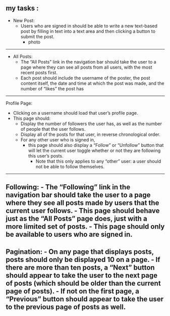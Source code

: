 ## my tasks :
- New Post: 
  - Users who are signed in should be able to write a new text-based post by filling in text into a text area and then clicking a button to submit the post.
    - photo
---

- All Posts: 
  - The “All Posts” link in the navigation bar should take the user to a page where they can see all posts from all users, with the most recent posts first.
  - Each post should include the username of the poster, the post content itself, the date and time at which the post was made, and the number of “likes” the post has
---
Profile Page: 
  - Clicking on a username should load that user’s profile page. 
  - This page should:
    - Display the number of followers the user has, as well as the number of people that the user follows.
    - Display all of the posts for that user, in reverse chronological order.
    - For any other user who is signed in, 
        - this page should also display a “Follow” or “Unfollow” button that will let the current user toggle whether or not they are following this user’s posts. 
          - Note that this only applies to any “other” user: a user should not be able to follow themselves.
---

Following: 
    - The “Following” link in the navigation bar should take the user to a page where they see all posts made by users that the current user follows.
        - This page should behave just as the “All Posts” page does, just with a more limited set of posts.
        - This page should only be available to users who are signed in.
---
Pagination:
    - On any page that displays posts, posts should only be displayed 10 on a page. 
    - If there are more than ten posts, a “Next” button should appear to take the user to the next page of posts (which should be older than the current page of posts). 
    - If not on the first page, a “Previous” button should appear to take the user to the previous page of posts as well.
---

